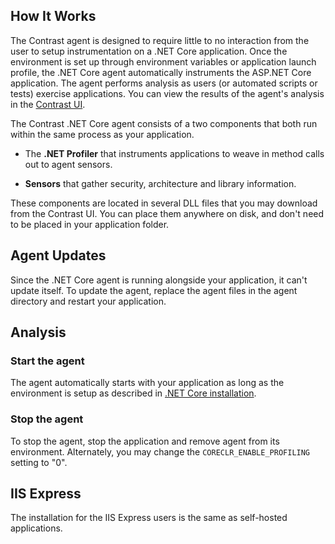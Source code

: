 <!--
title: ".NET Agent Usage"
description: "General Usage of the Contrast .NET Core Agent"
tags: "installation usage agent .NET Core"
-->

## How It Works

The Contrast agent is designed to require little to no interaction from the user to setup instrumentation on a .NET Core application. Once the environment is set up through environment variables or application launch profile, the .NET Core agent automatically instruments the ASP.NET Core application. The agent performs analysis as users (or automated scripts or tests) exercise applications. You can view the results of the agent's analysis in the [Contrast UI](https://app.contrastsecurity.com).

The Contrast .NET Core agent consists of a two components that both run within the same process as your application.

* The **.NET Profiler** that instruments applications to weave in method calls out to agent sensors. 

* **Sensors** that gather security, architecture and library information. 

These components are located in several DLL files that you may download from the Contrast UI. You can place them anywhere on disk, and don't need to be placed in your application folder.

## Agent Updates

Since the .NET Core agent is running alongside your application, it can't update itself. To update the agent, replace the agent files in the agent directory and restart your application.

## Analysis

### Start the agent 

The agent automatically starts with your application as long as the environment is setup as described in [.NET Core installation](installation-netcoreinstall.html).  

### Stop the agent 

To stop the agent, stop the application and remove agent from its environment. Alternately, you may change the `CORECLR_ENABLE_PROFILING` setting to "0".

## IIS Express 

The installation for the IIS Express users is the same as self-hosted applications.
